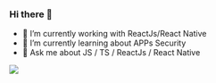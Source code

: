 ### Hi there 👋

<!--
**mohcinenazrhan/mohcinenazrhan** is a ✨ _special_ ✨ repository because its `README.md` (this file) appears on your GitHub profile.
-->

- 🔭 I’m currently working with ReactJs/React Native
- 🌱 I’m currently learning about APPs Security
- 💬 Ask me about JS / TS / ReactJs / React Native


<img src ="https://github-readme-stats.vercel.app/api?username=mohcinenazrhan&bg_color=14452F&title_color=fff&text_color=fff"/>

